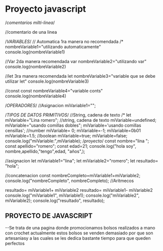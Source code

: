 # Proyecto javascript
/*comentarios
milti-linea*/

//comentario de una linea

/*VARIABLES*/
// Automatica 1ra manera no recomendada
/*
nombreVariable1="utilizando automaticamente"
console.log(nombreVariable1)

//Var 2da manera  recomendada
var nombreVariable2="utilizando var"
console.log(nombreVariable2)

//let 3ra manera recomendada
let nombreVariable3="variable que se debe utilizar let"
console.log(nombreVariable3)

//const
const nombreVariable4="variable conts"
console.log(nombreVariable4)

/*OPERADORES*/
//Asignacion
miVariable1="";

/*TIPOS DE DATOS PRIMITIVOS*/
//String, cadena de texto
/*
let miVariable="Lina romero";
//string, cadena de texto
miVariable=undefined;
miVariable="usando comillas dobles";
miVariable='usando comillas censillas';
//number
miVariable= 0;
miVariable=-1;
miVariable=0b01
miVariable=1.5;
//boolean
miVariable=true;
miVariable=false;
console.log("miVariable:",miVariable);
/*proyecto*/
const nombre="lina ";
const apellido="romero";
const edad=21;
console.log("hola soy", nombre,apellido,"tengo",edad, "años",);

//asignacion
let miVariable1="lina";
let miVariable2="romero";
let resultado= "hola";

//concatenacion
const nombreCompleto=miVariable1+miVariable2;
console.log("nombreCompleto", nombreCompleto);
//Aritmecos

resultado= miVariable1+ miVariable2
resultado= miVariable1- miVariable2
console.log("miVariable1", miVariable1);
console.log("miVariable2", miVariable2);
console.log("resultado", resultado);

## PROYECTO DE JAVASCRIPT
--Se trata de una pagina donde promocionamos bolsos realizados a mano con crochet actualmente estos bolsos se venden demasiado por que son artesaniasy a las cuales se les dedica bastante tiempo para que queden perfectos 